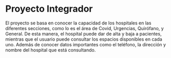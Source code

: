 # Proyecto Integrador
El proyecto se basa en conocer la capacidad de los hospitales en las diferentes secciones, como lo es el área de Covid, Urgencias, Quirófano, y General. De esta manera, el hospital puede dar de alta y baja a pacientes, mientras que el usuario puede consultar los espacios disponibles en cada uno. Además de conocer datos importantes como el teléfono, la dirección y nombre del hospital que está consultando. 